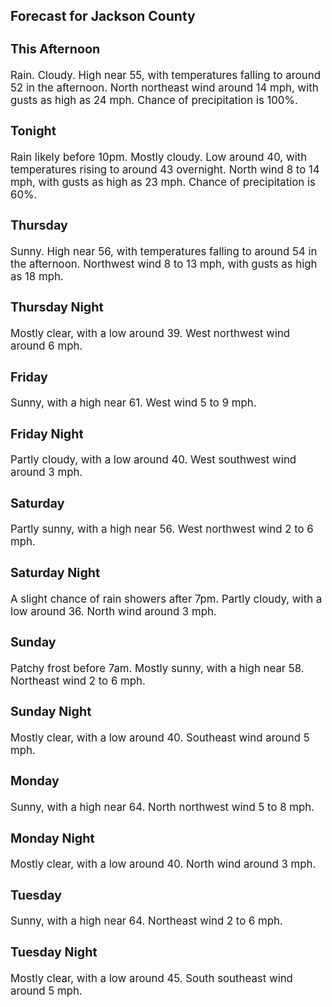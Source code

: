 <div>
   <h2>Forecast for Jackson County</h2>
   <p>
      <div style="font-size:120%">
         <h3>This Afternoon</h3>Rain. Cloudy. High near 55, with temperatures falling to around 52 in the afternoon. North northeast wind around 14 mph, with
         gusts as high as 24 mph. Chance of precipitation is 100%.<br></div>
   </p>
   <p>
      <div style="font-size:120%">
         <h3>Tonight</h3>Rain likely before 10pm. Mostly cloudy. Low around 40, with temperatures rising to around 43 overnight. North wind 8 to 14
         mph, with gusts as high as 23 mph. Chance of precipitation is 60%.<br></div>
   </p>
   <p>
      <div style="font-size:120%">
         <h3>Thursday</h3>Sunny. High near 56, with temperatures falling to around 54 in the afternoon. Northwest wind 8 to 13 mph, with gusts as high
         as 18 mph.<br></div>
   </p>
   <p>
      <div style="font-size:120%">
         <h3>Thursday Night</h3>Mostly clear, with a low around 39. West northwest wind around 6 mph.<br></div>
   </p>
   <p>
      <div style="font-size:120%">
         <h3>Friday</h3>Sunny, with a high near 61. West wind 5 to 9 mph.<br></div>
   </p>
   <p>
      <div style="font-size:120%">
         <h3>Friday Night</h3>Partly cloudy, with a low around 40. West southwest wind around 3 mph.<br></div>
   </p>
   <p>
      <div style="font-size:120%">
         <h3>Saturday</h3>Partly sunny, with a high near 56. West northwest wind 2 to 6 mph.<br></div>
   </p>
   <p>
      <div style="font-size:120%">
         <h3>Saturday Night</h3>A slight chance of rain showers after 7pm. Partly cloudy, with a low around 36. North wind around 3 mph.<br></div>
   </p>
   <p>
      <div style="font-size:120%">
         <h3>Sunday</h3>Patchy frost before 7am. Mostly sunny, with a high near 58. Northeast wind 2 to 6 mph.<br></div>
   </p>
   <p>
      <div style="font-size:120%">
         <h3>Sunday Night</h3>Mostly clear, with a low around 40. Southeast wind around 5 mph.<br></div>
   </p>
   <p>
      <div style="font-size:120%">
         <h3>Monday</h3>Sunny, with a high near 64. North northwest wind 5 to 8 mph.<br></div>
   </p>
   <p>
      <div style="font-size:120%">
         <h3>Monday Night</h3>Mostly clear, with a low around 40. North wind around 3 mph.<br></div>
   </p>
   <p>
      <div style="font-size:120%">
         <h3>Tuesday</h3>Sunny, with a high near 64. Northeast wind 2 to 6 mph.<br></div>
   </p>
   <p>
      <div style="font-size:120%">
         <h3>Tuesday Night</h3>Mostly clear, with a low around 45. South southeast wind around 5 mph.<br></div>
   </p>
</div>
